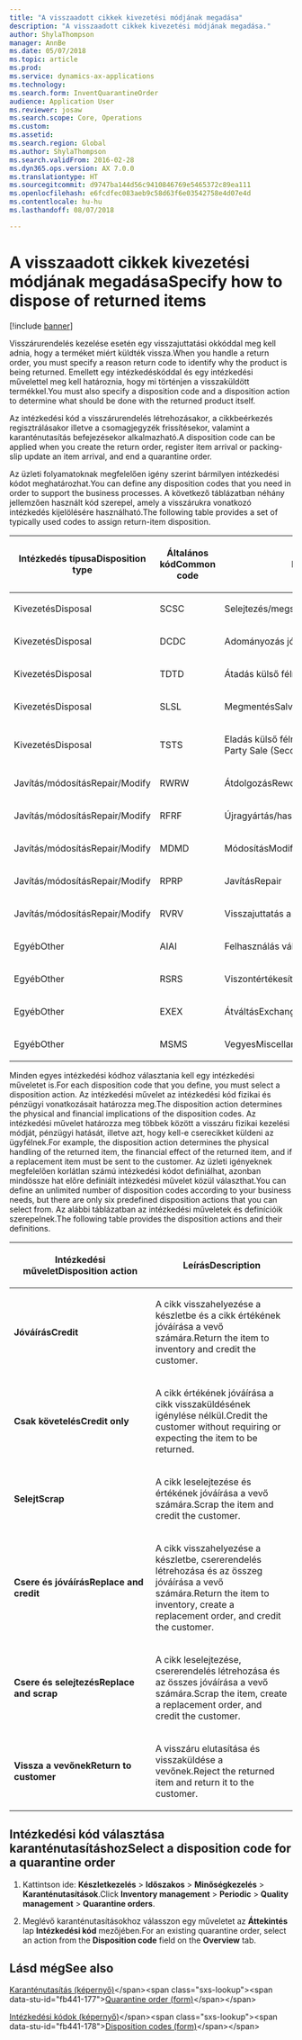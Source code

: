 ```yaml
---
title: "A visszaadott cikkek kivezetési módjának megadása"
description: "A visszaadott cikkek kivezetési módjának megadása."
author: ShylaThompson
manager: AnnBe
ms.date: 05/07/2018
ms.topic: article
ms.prod: 
ms.service: dynamics-ax-applications
ms.technology: 
ms.search.form: InventQuarantineOrder
audience: Application User
ms.reviewer: josaw
ms.search.scope: Core, Operations
ms.custom: 
ms.assetid: 
ms.search.region: Global
ms.author: ShylaThompson
ms.search.validFrom: 2016-02-28
ms.dyn365.ops.version: AX 7.0.0
ms.translationtype: HT
ms.sourcegitcommit: d9747ba144d56c9410846769e5465372c89ea111
ms.openlocfilehash: e6fcdfec083aeb9c58d63f6e03542758e4d07e4d
ms.contentlocale: hu-hu
ms.lasthandoff: 08/07/2018

---
```


# <a name="specify-how-to-dispose-of-returned-items"></a><span data-ttu-id="fb441-103">A visszaadott cikkek kivezetési módjának megadása</span><span class="sxs-lookup"><span data-stu-id="fb441-103">Specify how to dispose of returned items</span></span> 

[!include [banner](../includes/banner.md)]


<span data-ttu-id="fb441-104">Visszárurendelés kezelése esetén egy visszajuttatási okkóddal meg kell adnia, hogy a terméket miért küldték vissza.</span><span class="sxs-lookup"><span data-stu-id="fb441-104">When you handle a return order, you must specify a reason return code to identify why the product is being returned.</span></span> <span data-ttu-id="fb441-105">Emellett egy intézkedéskóddal és egy intézkedési művelettel meg kell határoznia, hogy mi történjen a visszaküldött termékkel.</span><span class="sxs-lookup"><span data-stu-id="fb441-105">You must also specify a disposition code and a disposition action to determine what should be done with the returned product itself.</span></span>

<span data-ttu-id="fb441-106">Az intézkedési kód a visszárurendelés létrehozásakor, a cikkbeérkezés regisztrálásakor illetve a csomagjegyzék frissítésekor, valamint a karanténutasítás befejezésekor alkalmazható.</span><span class="sxs-lookup"><span data-stu-id="fb441-106">A disposition code can be applied when you create the return order, register item arrival or packing-slip update an item arrival, and end a quarantine order.</span></span>

<span data-ttu-id="fb441-107">Az üzleti folyamatoknak megfelelően igény szerint bármilyen intézkedési kódot meghatározhat.</span><span class="sxs-lookup"><span data-stu-id="fb441-107">You can define any disposition codes that you need in order to support the business processes.</span></span> <span data-ttu-id="fb441-108">A következő táblázatban néhány jellemzően használt kód szerepel, amely a visszárukra vonatkozó intézkedés kijelölésére használható.</span><span class="sxs-lookup"><span data-stu-id="fb441-108">The following table provides a set of typically used codes to assign return-item disposition.</span></span>

<table>
<colgroup>
<col style="width: 33%" />
<col style="width: 33%" />
<col style="width: 33%" />
</colgroup>
<thead>
<tr class="header">
<th><p><span data-ttu-id="fb441-109">Intézkedés típusa</span><span class="sxs-lookup"><span data-stu-id="fb441-109">Disposition type</span></span></p></th>
<th><p><span data-ttu-id="fb441-110">Általános kód</span><span class="sxs-lookup"><span data-stu-id="fb441-110">Common code</span></span></p></th>
<th><p><span data-ttu-id="fb441-111">Leírás</span><span class="sxs-lookup"><span data-stu-id="fb441-111">Description</span></span></p></th>
</tr>
</thead>
<tbody>
<tr class="odd">
<td><p><span data-ttu-id="fb441-112">Kivezetés</span><span class="sxs-lookup"><span data-stu-id="fb441-112">Disposal</span></span></p></td>
<td><p><span data-ttu-id="fb441-113">SC</span><span class="sxs-lookup"><span data-stu-id="fb441-113">SC</span></span></p></td>
<td><p><span data-ttu-id="fb441-114">Selejtezés/megsemmisítés</span><span class="sxs-lookup"><span data-stu-id="fb441-114">Scrap/Destroy</span></span></p></td>
</tr>
<tr class="even">
<td><p><span data-ttu-id="fb441-115">Kivezetés</span><span class="sxs-lookup"><span data-stu-id="fb441-115">Disposal</span></span></p></td>
<td><p><span data-ttu-id="fb441-116">DC</span><span class="sxs-lookup"><span data-stu-id="fb441-116">DC</span></span></p></td>
<td><p><span data-ttu-id="fb441-117">Adományozás jótékony célra</span><span class="sxs-lookup"><span data-stu-id="fb441-117">Donate to Charity</span></span></p></td>
</tr>
<tr class="odd">
<td><p><span data-ttu-id="fb441-118">Kivezetés</span><span class="sxs-lookup"><span data-stu-id="fb441-118">Disposal</span></span></p></td>
<td><p><span data-ttu-id="fb441-119">TD</span><span class="sxs-lookup"><span data-stu-id="fb441-119">TD</span></span></p></td>
<td><p><span data-ttu-id="fb441-120">Átadás külső félnek</span><span class="sxs-lookup"><span data-stu-id="fb441-120">Third-Party Disposal</span></span></p></td>
</tr>
<tr class="even">
<td><p><span data-ttu-id="fb441-121">Kivezetés</span><span class="sxs-lookup"><span data-stu-id="fb441-121">Disposal</span></span></p></td>
<td><p><span data-ttu-id="fb441-122">SL</span><span class="sxs-lookup"><span data-stu-id="fb441-122">SL</span></span></p></td>
<td><p><span data-ttu-id="fb441-123">Megmentés</span><span class="sxs-lookup"><span data-stu-id="fb441-123">Salvage</span></span></p></td>
</tr>
<tr class="odd">
<td><p><span data-ttu-id="fb441-124">Kivezetés</span><span class="sxs-lookup"><span data-stu-id="fb441-124">Disposal</span></span></p></td>
<td><p><span data-ttu-id="fb441-125">TS</span><span class="sxs-lookup"><span data-stu-id="fb441-125">TS</span></span></p></td>
<td><p><span data-ttu-id="fb441-126">Eladás külső félnek (másodlagos piacok)</span><span class="sxs-lookup"><span data-stu-id="fb441-126">Third-Party Sale (Secondary Markets)</span></span></p></td>
</tr>
<tr class="even">
<td><p><span data-ttu-id="fb441-127">Javítás/módosítás</span><span class="sxs-lookup"><span data-stu-id="fb441-127">Repair/Modify</span></span></p></td>
<td><p><span data-ttu-id="fb441-128">RW</span><span class="sxs-lookup"><span data-stu-id="fb441-128">RW</span></span></p></td>
<td><p><span data-ttu-id="fb441-129">Átdolgozás</span><span class="sxs-lookup"><span data-stu-id="fb441-129">Rework</span></span></p></td>
</tr>
<tr class="odd">
<td><p><span data-ttu-id="fb441-130">Javítás/módosítás</span><span class="sxs-lookup"><span data-stu-id="fb441-130">Repair/Modify</span></span></p></td>
<td><p><span data-ttu-id="fb441-131">RF</span><span class="sxs-lookup"><span data-stu-id="fb441-131">RF</span></span></p></td>
<td><p><span data-ttu-id="fb441-132">Újragyártás/hasznosítás</span><span class="sxs-lookup"><span data-stu-id="fb441-132">Remanufacture/Refurbish</span></span></p></td>
</tr>
<tr class="even">
<td><p><span data-ttu-id="fb441-133">Javítás/módosítás</span><span class="sxs-lookup"><span data-stu-id="fb441-133">Repair/Modify</span></span></p></td>
<td><p><span data-ttu-id="fb441-134">MD</span><span class="sxs-lookup"><span data-stu-id="fb441-134">MD</span></span></p></td>
<td><p><span data-ttu-id="fb441-135">Módosítás</span><span class="sxs-lookup"><span data-stu-id="fb441-135">Modify</span></span></p></td>
</tr>
<tr class="odd">
<td><p><span data-ttu-id="fb441-136">Javítás/módosítás</span><span class="sxs-lookup"><span data-stu-id="fb441-136">Repair/Modify</span></span></p></td>
<td><p><span data-ttu-id="fb441-137">RP</span><span class="sxs-lookup"><span data-stu-id="fb441-137">RP</span></span></p></td>
<td><p><span data-ttu-id="fb441-138">Javítás</span><span class="sxs-lookup"><span data-stu-id="fb441-138">Repair</span></span></p></td>
</tr>
<tr class="even">
<td><p><span data-ttu-id="fb441-139">Javítás/módosítás</span><span class="sxs-lookup"><span data-stu-id="fb441-139">Repair/Modify</span></span></p></td>
<td><p><span data-ttu-id="fb441-140">RV</span><span class="sxs-lookup"><span data-stu-id="fb441-140">RV</span></span></p></td>
<td><p><span data-ttu-id="fb441-141">Visszajuttatás a szállítóhoz</span><span class="sxs-lookup"><span data-stu-id="fb441-141">Return to Vendor</span></span></p></td>
</tr>
<tr class="odd">
<td><p><span data-ttu-id="fb441-142">Egyéb</span><span class="sxs-lookup"><span data-stu-id="fb441-142">Other</span></span></p></td>
<td><p><span data-ttu-id="fb441-143">AI</span><span class="sxs-lookup"><span data-stu-id="fb441-143">AI</span></span></p></td>
<td><p><span data-ttu-id="fb441-144">Felhasználás változatlan formában</span><span class="sxs-lookup"><span data-stu-id="fb441-144">Use as is</span></span></p></td>
</tr>
<tr class="even">
<td><p><span data-ttu-id="fb441-145">Egyéb</span><span class="sxs-lookup"><span data-stu-id="fb441-145">Other</span></span></p></td>
<td><p><span data-ttu-id="fb441-146">RS</span><span class="sxs-lookup"><span data-stu-id="fb441-146">RS</span></span></p></td>
<td><p><span data-ttu-id="fb441-147">Viszontértékesítés</span><span class="sxs-lookup"><span data-stu-id="fb441-147">Resale</span></span></p></td>
</tr>
<tr class="odd">
<td><p><span data-ttu-id="fb441-148">Egyéb</span><span class="sxs-lookup"><span data-stu-id="fb441-148">Other</span></span></p></td>
<td><p><span data-ttu-id="fb441-149">EX</span><span class="sxs-lookup"><span data-stu-id="fb441-149">EX</span></span></p></td>
<td><p><span data-ttu-id="fb441-150">Átváltás</span><span class="sxs-lookup"><span data-stu-id="fb441-150">Exchange</span></span></p></td>
</tr>
<tr class="even">
<td><p><span data-ttu-id="fb441-151">Egyéb</span><span class="sxs-lookup"><span data-stu-id="fb441-151">Other</span></span></p></td>
<td><p><span data-ttu-id="fb441-152">MS</span><span class="sxs-lookup"><span data-stu-id="fb441-152">MS</span></span></p></td>
<td><p><span data-ttu-id="fb441-153">Vegyes</span><span class="sxs-lookup"><span data-stu-id="fb441-153">Miscellaneous</span></span></p></td>
</tr>
</tbody>
</table>


<span data-ttu-id="fb441-154">Minden egyes intézkedési kódhoz választania kell egy intézkedési műveletet is.</span><span class="sxs-lookup"><span data-stu-id="fb441-154">For each disposition code that you define, you must select a disposition action.</span></span> <span data-ttu-id="fb441-155">Az intézkedési művelet az intézkedési kód fizikai és pénzügyi vonatkozásait határozza meg.</span><span class="sxs-lookup"><span data-stu-id="fb441-155">The disposition action determines the physical and financial implications of the disposition codes.</span></span> <span data-ttu-id="fb441-156">Az intézkedési művelet határozza meg többek között a visszáru fizikai kezelési módját, pénzügyi hatását, illetve azt, hogy kell-e cserecikket küldeni az ügyfélnek.</span><span class="sxs-lookup"><span data-stu-id="fb441-156">For example, the disposition action determines the physical handling of the returned item, the financial effect of the returned item, and if a replacement item must be sent to the customer.</span></span> <span data-ttu-id="fb441-157">Az üzleti igényeknek megfelelően korlátlan számú intézkedési kódot definiálhat, azonban mindössze hat előre definiált intézkedési művelet közül választhat.</span><span class="sxs-lookup"><span data-stu-id="fb441-157">You can define an unlimited number of disposition codes according to your business needs, but there are only six predefined disposition actions that you can select from.</span></span> <span data-ttu-id="fb441-158">Az alábbi táblázatban az intézkedési műveletek és definícióik szerepelnek.</span><span class="sxs-lookup"><span data-stu-id="fb441-158">The following table provides the disposition actions and their definitions.</span></span>

<table>
<colgroup>
<col style="width: 50%" />
<col style="width: 50%" />
</colgroup>
<thead>
<tr class="header">
<th><p><span data-ttu-id="fb441-159">Intézkedési művelet</span><span class="sxs-lookup"><span data-stu-id="fb441-159">Disposition action</span></span></p></th>
<th><p><span data-ttu-id="fb441-160">Leírás</span><span class="sxs-lookup"><span data-stu-id="fb441-160">Description</span></span></p></th>
</tr>
</thead>
<tbody>
<tr class="odd">
<td><p><span data-ttu-id="fb441-161"><strong>Jóváírás</strong></span><span class="sxs-lookup"><span data-stu-id="fb441-161"><strong>Credit</strong></span></span></p></td>
<td><p><span data-ttu-id="fb441-162">A cikk visszahelyezése a készletbe és a cikk értékének jóváírása a vevő számára.</span><span class="sxs-lookup"><span data-stu-id="fb441-162">Return the item to inventory and credit the customer.</span></span></p></td>
</tr>
<tr class="even">
<td><p><span data-ttu-id="fb441-163"><strong>Csak követelés</strong></span><span class="sxs-lookup"><span data-stu-id="fb441-163"><strong>Credit only</strong></span></span></p></td>
<td><p><span data-ttu-id="fb441-164">A cikk értékének jóváírása a cikk visszaküldésének igénylése nélkül.</span><span class="sxs-lookup"><span data-stu-id="fb441-164">Credit the customer without requiring or expecting the item to be returned.</span></span></p></td>
</tr>
<tr class="odd">
<td><p><span data-ttu-id="fb441-165"><strong>Selejt</strong></span><span class="sxs-lookup"><span data-stu-id="fb441-165"><strong>Scrap</strong></span></span></p></td>
<td><p><span data-ttu-id="fb441-166">A cikk leselejtezése és értékének jóváírása a vevő számára.</span><span class="sxs-lookup"><span data-stu-id="fb441-166">Scrap the item and credit the customer.</span></span></p></td>
</tr>
<tr class="even">
<td><p><span data-ttu-id="fb441-167"><strong>Csere és jóváírás</strong></span><span class="sxs-lookup"><span data-stu-id="fb441-167"><strong>Replace and credit</strong></span></span></p></td>
<td><p><span data-ttu-id="fb441-168">A cikk visszahelyezése a készletbe, csererendelés létrehozása és az összeg jóváírása a vevő számára.</span><span class="sxs-lookup"><span data-stu-id="fb441-168">Return the item to inventory, create a replacement order, and credit the customer.</span></span></p></td>
</tr>
<tr class="odd">
<td><p><span data-ttu-id="fb441-169"><strong>Csere és selejtezés</strong></span><span class="sxs-lookup"><span data-stu-id="fb441-169"><strong>Replace and scrap</strong></span></span></p></td>
<td><p><span data-ttu-id="fb441-170">A cikk leselejtezése, csererendelés létrehozása és az összes jóváírása a vevő számára.</span><span class="sxs-lookup"><span data-stu-id="fb441-170">Scrap the item, create a replacement order, and credit the customer.</span></span></p></td>
</tr>
<tr class="even">
<td><p><span data-ttu-id="fb441-171"><strong>Vissza a vevőnek</strong></span><span class="sxs-lookup"><span data-stu-id="fb441-171"><strong>Return to customer</strong></span></span></p></td>
<td><p><span data-ttu-id="fb441-172">A visszáru elutasítása és visszaküldése a vevőnek.</span><span class="sxs-lookup"><span data-stu-id="fb441-172">Reject the returned item and return it to the customer.</span></span></p></td>
</tr>
</tbody>
</table>


## <a name="select-a-disposition-code-for-a-quarantine-order"></a><span data-ttu-id="fb441-173">Intézkedési kód választása karanténutasításhoz</span><span class="sxs-lookup"><span data-stu-id="fb441-173">Select a disposition code for a quarantine order</span></span>

1.  <span data-ttu-id="fb441-174">Kattintson ide: **Készletkezelés** \> **Időszakos** \> **Minőségkezelés** \> **Karanténutasítások**.</span><span class="sxs-lookup"><span data-stu-id="fb441-174">Click **Inventory management** \> **Periodic** \> **Quality management** \> **Quarantine orders**.</span></span>

2.  <span data-ttu-id="fb441-175">Meglévő karanténutasításokhoz válasszon egy műveletet az **Áttekintés** lap **Intézkedési kód** mezőjében.</span><span class="sxs-lookup"><span data-stu-id="fb441-175">For an existing quarantine order, select an action from the **Disposition code** field on the **Overview** tab.</span></span>



## <a name="see-also"></a><span data-ttu-id="fb441-176">Lásd még</span><span class="sxs-lookup"><span data-stu-id="fb441-176">See also</span></span>

<span data-ttu-id="fb441-177">[Karanténutasítás (képernyő)](https://technet.microsoft.com/en-us/library/aa554073(v=ax.60))</span><span class="sxs-lookup"><span data-stu-id="fb441-177">[Quarantine order (form)](https://technet.microsoft.com/en-us/library/aa554073(v=ax.60))</span></span>

<span data-ttu-id="fb441-178">[Intézkedési kódok (képernyő)](https://technet.microsoft.com/en-us/library/hh597113\(v=ax.60\))</span><span class="sxs-lookup"><span data-stu-id="fb441-178">[Disposition codes (form)](https://technet.microsoft.com/en-us/library/hh597113\(v=ax.60\))</span></span>

  



